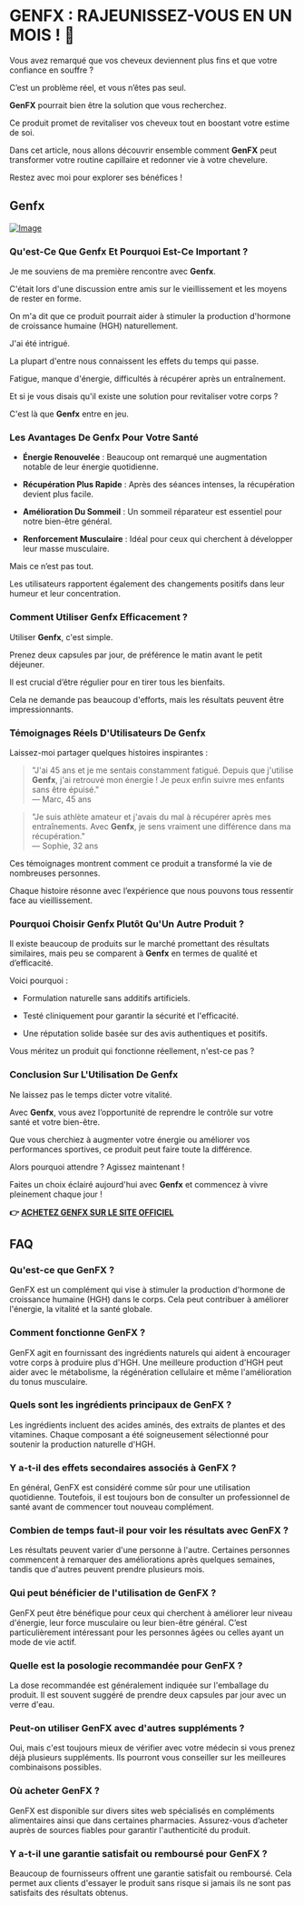 # GENFX : RAJEUNISSEZ-VOUS EN UN MOIS ! 🌟

Vous avez remarqué que vos cheveux deviennent plus fins et que votre confiance en souffre ? 

C’est un problème réel, et vous n’êtes pas seul. 

**GenFX** pourrait bien être la solution que vous recherchez. 

Ce produit promet de revitaliser vos cheveux tout en boostant votre estime de soi. 

Dans cet article, nous allons découvrir ensemble comment **GenFX** peut transformer votre routine capillaire et redonner vie à votre chevelure. 

Restez avec moi pour explorer ses bénéfices !

## Genfx

[![Image](https://www2.sellhealth.com/251/genfx_200x300.jpg)](https://gchaffi.com/8QtxnISm)

### Qu'est-Ce Que Genfx Et Pourquoi Est-Ce Important ?

Je me souviens de ma première rencontre avec **Genfx**. 

C'était lors d'une discussion entre amis sur le vieillissement et les moyens de rester en forme. 

On m'a dit que ce produit pourrait aider à stimuler la production d'hormone de croissance humaine (HGH) naturellement. 

J'ai été intrigué.

La plupart d'entre nous connaissent les effets du temps qui passe. 

Fatigue, manque d'énergie, difficultés à récupérer après un entraînement. 

Et si je vous disais qu'il existe une solution pour revitaliser votre corps ? 

C'est là que **Genfx** entre en jeu.

### Les Avantages De Genfx Pour Votre Santé

- **Énergie Renouvelée** : Beaucoup ont remarqué une augmentation notable de leur énergie quotidienne.
  
- **Récupération Plus Rapide** : Après des séances intenses, la récupération devient plus facile.
  
- **Amélioration Du Sommeil** : Un sommeil réparateur est essentiel pour notre bien-être général.

- **Renforcement Musculaire** : Idéal pour ceux qui cherchent à développer leur masse musculaire.

Mais ce n’est pas tout. 

Les utilisateurs rapportent également des changements positifs dans leur humeur et leur concentration.

### Comment Utiliser Genfx Efficacement ?

Utiliser **Genfx**, c'est simple.

Prenez deux capsules par jour, de préférence le matin avant le petit déjeuner. 

Il est crucial d’être régulier pour en tirer tous les bienfaits.

Cela ne demande pas beaucoup d'efforts, mais les résultats peuvent être impressionnants.

### Témoignages Réels D'Utilisateurs De Genfx

Laissez-moi partager quelques histoires inspirantes :

> "J'ai 45 ans et je me sentais constamment fatigué. Depuis que j'utilise **Genfx**, j'ai retrouvé mon énergie ! Je peux enfin suivre mes enfants sans être épuisé."  
> — Marc, 45 ans

> "Je suis athlète amateur et j'avais du mal à récupérer après mes entraînements. Avec **Genfx**, je sens vraiment une différence dans ma récupération."  
> — Sophie, 32 ans

Ces témoignages montrent comment ce produit a transformé la vie de nombreuses personnes. 

Chaque histoire résonne avec l’expérience que nous pouvons tous ressentir face au vieillissement.

### Pourquoi Choisir Genfx Plutôt Qu'Un Autre Produit ?

Il existe beaucoup de produits sur le marché promettant des résultats similaires, mais peu se comparent à **Genfx** en termes de qualité et d’efficacité.

Voici pourquoi :

- Formulation naturelle sans additifs artificiels.
  
- Testé cliniquement pour garantir la sécurité et l'efficacité.
  
- Une réputation solide basée sur des avis authentiques et positifs.

Vous méritez un produit qui fonctionne réellement, n'est-ce pas ?

### Conclusion Sur L'Utilisation De Genfx

Ne laissez pas le temps dicter votre vitalité. 

Avec **Genfx**, vous avez l’opportunité de reprendre le contrôle sur votre santé et votre bien-être.

Que vous cherchiez à augmenter votre énergie ou améliorer vos performances sportives, ce produit peut faire toute la différence.

Alors pourquoi attendre ? Agissez maintenant !

Faites un choix éclairé aujourd'hui avec **Genfx** et commencez à vivre pleinement chaque jour !



**👉 [ACHETEZ GENFX SUR LE SITE OFFICIEL](https://gchaffi.com/8QtxnISm)**

## FAQ

### Qu'est-ce que GenFX ?
GenFX est un complément qui vise à stimuler la production d'hormone de croissance humaine (HGH) dans le corps. Cela peut contribuer à améliorer l'énergie, la vitalité et la santé globale.

### Comment fonctionne GenFX ?
GenFX agit en fournissant des ingrédients naturels qui aident à encourager votre corps à produire plus d'HGH. Une meilleure production d'HGH peut aider avec le métabolisme, la régénération cellulaire et même l'amélioration du tonus musculaire.

### Quels sont les ingrédients principaux de GenFX ?
Les ingrédients incluent des acides aminés, des extraits de plantes et des vitamines. Chaque composant a été soigneusement sélectionné pour soutenir la production naturelle d'HGH.

### Y a-t-il des effets secondaires associés à GenFX ?
En général, GenFX est considéré comme sûr pour une utilisation quotidienne. Toutefois, il est toujours bon de consulter un professionnel de santé avant de commencer tout nouveau complément.

### Combien de temps faut-il pour voir les résultats avec GenFX ?
Les résultats peuvent varier d'une personne à l'autre. Certaines personnes commencent à remarquer des améliorations après quelques semaines, tandis que d'autres peuvent prendre plusieurs mois.

### Qui peut bénéficier de l'utilisation de GenFX ?
GenFX peut être bénéfique pour ceux qui cherchent à améliorer leur niveau d'énergie, leur force musculaire ou leur bien-être général. C’est particulièrement intéressant pour les personnes âgées ou celles ayant un mode de vie actif.

### Quelle est la posologie recommandée pour GenFX ?
La dose recommandée est généralement indiquée sur l'emballage du produit. Il est souvent suggéré de prendre deux capsules par jour avec un verre d'eau.

### Peut-on utiliser GenFX avec d'autres suppléments ?
Oui, mais c'est toujours mieux de vérifier avec votre médecin si vous prenez déjà plusieurs suppléments. Ils pourront vous conseiller sur les meilleures combinaisons possibles.

### Où acheter GenFX ?
GenFX est disponible sur divers sites web spécialisés en compléments alimentaires ainsi que dans certaines pharmacies. Assurez-vous d’acheter auprès de sources fiables pour garantir l'authenticité du produit.

### Y a-t-il une garantie satisfait ou remboursé pour GenFX ?
Beaucoup de fournisseurs offrent une garantie satisfait ou remboursé. Cela permet aux clients d'essayer le produit sans risque si jamais ils ne sont pas satisfaits des résultats obtenus.